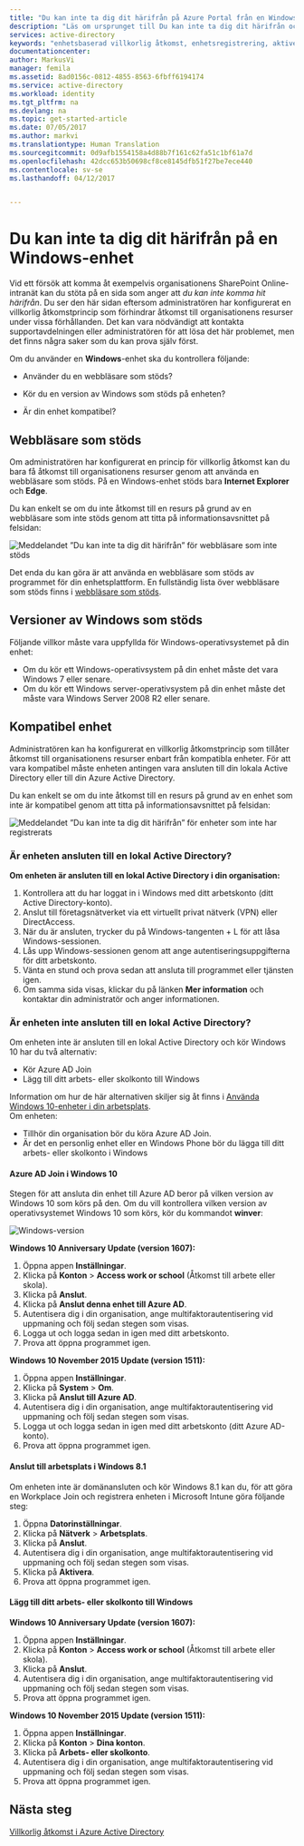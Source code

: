 ```yaml
---
title: "Du kan inte ta dig dit härifrån på Azure Portal från en Windows-enhet | Microsoft Docs"
description: "Läs om ursprunget till Du kan inte ta dig dit härifrån och vad du kan kontrollera för att inte stöta på den här dialogrutan."
services: active-directory
keywords: "enhetsbaserad villkorlig åtkomst, enhetsregistrering, aktivera enhetsregistrering, enhetsregistrering och MDM"
documentationcenter: 
author: MarkusVi
manager: femila
ms.assetid: 8ad0156c-0812-4855-8563-6fbff6194174
ms.service: active-directory
ms.workload: identity
ms.tgt_pltfrm: na
ms.devlang: na
ms.topic: get-started-article
ms.date: 07/05/2017
ms.author: markvi
ms.translationtype: Human Translation
ms.sourcegitcommit: 0d9afb1554158a4d88b7f161c62fa51c1bf61a7d
ms.openlocfilehash: 42dcc653b50698cf8ce8145dfb51f27be7ece440
ms.contentlocale: sv-se
ms.lasthandoff: 04/12/2017


---
```

# <a name="you-cant-get-there-from-here-on-a-windows-device"></a>Du kan inte ta dig dit härifrån på en Windows-enhet

Vid ett försök att komma åt exempelvis organisationens SharePoint Online-intranät kan du stöta på en sida som anger att *du kan inte komma hit härifrån*. Du ser den här sidan eftersom administratören har konfigurerat en villkorlig åtkomstprincip som förhindrar åtkomst till organisationens resurser under vissa förhållanden. Det kan vara nödvändigt att kontakta supportavdelningen eller administratören för att lösa det här problemet, men det finns några saker som du kan prova själv först.

Om du använder en **Windows**-enhet ska du kontrollera följande:

- Använder du en webbläsare som stöds?

- Kör du en version av Windows som stöds på enheten?

- Är din enhet kompatibel?






## <a name="supported-browser"></a>Webbläsare som stöds

Om administratören har konfigurerat en princip för villkorlig åtkomst kan du bara få åtkomst till organisationens resurser genom att använda en webbläsare som stöds. På en Windows-enhet stöds bara **Internet Explorer** och **Edge**.

Du kan enkelt se om du inte åtkomst till en resurs på grund av en webbläsare som inte stöds genom att titta på informationsavsnittet på felsidan:

![Meddelandet ”Du kan inte ta dig dit härifrån” för webbläsare som inte stöds](./media/active-directory-conditional-access-device-remediation/02.png "Scenario")

Det enda du kan göra är att använda en webbläsare som stöds av programmet för din enhetsplattform. En fullständig lista över webbläsare som stöds finns i [webbläsare som stöds](active-directory-conditional-access-supported-apps.md#supported-browsers).  


## <a name="supported-versions-of-windows"></a>Versioner av Windows som stöds

Följande villkor måste vara uppfyllda för Windows-operativsystemet på din enhet: 

- Om du kör ett Windows-operativsystem på din enhet måste det vara Windows 7 eller senare.
- Om du kör ett Windows server-operativsystem på din enhet måste det måste vara Windows Server 2008 R2 eller senare. 


## <a name="compliant-device"></a>Kompatibel enhet

Administratören kan ha konfigurerat en villkorlig åtkomstprincip som tillåter åtkomst till organisationens resurser enbart från kompatibla enheter. För att vara kompatibel måste enheten antingen vara ansluten till din lokala Active Directory eller till din Azure Active Directory.

Du kan enkelt se om du inte åtkomst till en resurs på grund av en enhet som inte är kompatibel genom att titta på informationsavsnittet på felsidan:
 
![Meddelandet ”Du kan inte ta dig dit härifrån” för enheter som inte har registrerats](./media/active-directory-conditional-access-device-remediation/01.png "Scenario")


### <a name="is-your-device-joined-to-an-on-premises-active-directory"></a>Är enheten ansluten till en lokal Active Directory?

**Om enheten är ansluten till en lokal Active Directory i din organisation:**

1. Kontrollera att du har loggat in i Windows med ditt arbetskonto (ditt Active Directory-konto).
2. Anslut till företagsnätverket via ett virtuellt privat nätverk (VPN) eller DirectAccess.
3. När du är ansluten, trycker du på Windows-tangenten + L för att låsa Windows-sessionen.
4. Lås upp Windows-sessionen genom att ange autentiseringsuppgifterna för ditt arbetskonto.
5. Vänta en stund och prova sedan att ansluta till programmet eller tjänsten igen.
6. Om samma sida visas, klickar du på länken **Mer information** och kontaktar din administratör och anger informationen.


### <a name="is-your-device-not-joined-to-an-on-premises-active-directory"></a>Är enheten inte ansluten till en lokal Active Directory?

Om enheten inte är ansluten till en lokal Active Directory och kör Windows 10 har du två alternativ:

* Kör Azure AD Join
* Lägg till ditt arbets- eller skolkonto till Windows

Information om hur de här alternativen skiljer sig åt finns i [Använda Windows 10-enheter i din arbetsplats](active-directory-azureadjoin-windows10-devices.md).  
Om enheten:

- Tillhör din organisation bör du köra Azure AD Join.
- Är det en personlig enhet eller en Windows Phone bör du lägga till ditt arbets- eller skolkonto i Windows 



#### <a name="azure-ad-join-on-windows-10"></a>Azure AD Join i Windows 10

Stegen för att ansluta din enhet till Azure AD beror på vilken version av Windows 10 som körs på den. Om du vill kontrollera vilken version av operativsystemet Windows 10 som körs, kör du kommandot **winver**: 

![Windows-version](./media/active-directory-conditional-access-device-remediation/03.png )


**Windows 10 Anniversary Update (version 1607):**

1. Öppna appen **Inställningar**.
2. Klicka på **Konton** > **Access work or school** (Åtkomst till arbete eller skola).
3. Klicka på **Anslut**.
4. Klicka på **Anslut denna enhet till Azure AD**.
5. Autentisera dig i din organisation, ange multifaktorautentisering vid uppmaning och följ sedan stegen som visas.
6. Logga ut och logga sedan in igen med ditt arbetskonto.
7. Prova att öppna programmet igen.

**Windows 10 November 2015 Update (version 1511):**

1. Öppna appen **Inställningar**.
2. Klicka på **System** > **Om**.
3. Klicka på **Anslut till Azure AD**.
4. Autentisera dig i din organisation, ange multifaktorautentisering vid uppmaning och följ sedan stegen som visas.
5. Logga ut och logga sedan in igen med ditt arbetskonto (ditt Azure AD-konto).
6. Prova att öppna programmet igen.


#### <a name="workplace-join-on-windows-81"></a>Anslut till arbetsplats i Windows 8.1

Om enheten inte är domänansluten och kör Windows 8.1 kan du, för att göra en Workplace Join och registrera enheten i Microsoft Intune göra följande steg:

1. Öppna **Datorinställningar**.
2. Klicka på **Nätverk** > **Arbetsplats**.
3. Klicka på **Anslut**.
4. Autentisera dig i din organisation, ange multifaktorautentisering vid uppmaning och följ sedan stegen som visas.
5. Klicka på **Aktivera**.
6. Prova att öppna programmet igen.



#### <a name="add-your-work-or-school-account-to-windows"></a>Lägg till ditt arbets- eller skolkonto till Windows 


**Windows 10 Anniversary Update (version 1607):**

1. Öppna appen **Inställningar**.
2. Klicka på **Konton** > **Access work or school** (Åtkomst till arbete eller skola).
3. Klicka på **Anslut**.
4. Autentisera dig i din organisation, ange multifaktorautentisering vid uppmaning och följ sedan stegen som visas.
5. Prova att öppna programmet igen.


**Windows 10 November 2015 Update (version 1511):**

1. Öppna appen **Inställningar**.
2. Klicka på **Konton** > **Dina konton**.
3. Klicka på **Arbets- eller skolkonto**.
4. Autentisera dig i din organisation, ange multifaktorautentisering vid uppmaning och följ sedan stegen som visas.
5. Prova att öppna programmet igen.





## <a name="next-steps"></a>Nästa steg
[Villkorlig åtkomst i Azure Active Directory](active-directory-conditional-access.md)


